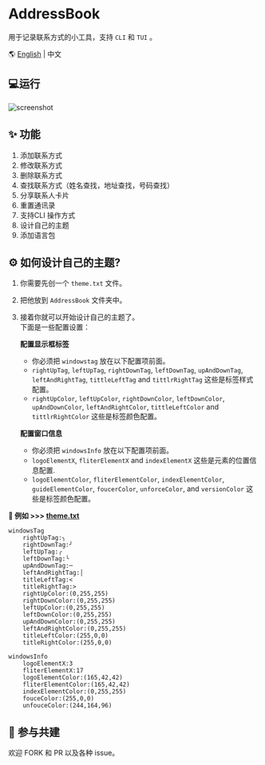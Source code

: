# AddressBook

用于记录联系方式的小工具，支持 ``CLI`` 和 ``TUI`` 。  


🌎 [English](README.md) | 中文

## 💻运行
![screenshot](https://link.jscdn.cn/1drv/aHR0cHM6Ly8xZHJ2Lm1zL3UvcyFBdDZScWFPaURhNk5rRnQ1QllMVzZmbUpuME8t.gif)

## ✨ 功能

1. 添加联系方式
2. 修改联系方式
3. 删除联系方式
4. 查找联系方式（姓名查找，地址查找，号码查找）
5. 分享联系人卡片
6. 重置通讯录
7. 支持CLI 操作方式
8. 设计自己的主题
9. 添加语言包

## ⚙️ 如何设计自己的主题?

1. 你需要先创一个 ``theme.txt`` 文件。
2. 把他放到 ``AddressBook`` 文件夹中。
3. 接着你就可以开始设计自己的主题了。  
   下面是一些配置设置：  

   **配置显示框标签**
   - 你必须把 ``windowstag`` 放在以下配置项前面。
   - ``rightUpTag``, ``leftUpTag``, ``rightDownTag``, ``leftDownTag``, ``upAndDownTag``, ``leftAndRightTag``, ``tittleLeftTag`` and ``tittlrRightTag`` 这些是标签样式配置。
   - ``rightUpColor``, ``leftUpColor``, ``rightDownColor``, ``leftDownColor``, ``upAndDownColor``, ``leftAndRightColor``, ``tittleLeftColor`` and ``tittlrRightColor`` 这些是标签颜色配置。  

   **配置窗口信息**
   - 你必须把 ``windowsInfo`` 放在以下配置项前面。
   - ``logoElementX``, ``fliterElementX`` and ``indexElementX`` 这些是元素的位置信息配置.
   - ``logoElementColor``, ``fliterElementColor``, ``indexElementColor``, ``guideElementColor``, ``foucerColor``, ``unforceColor``, and ``versionColor`` 这些是标签颜色配置。  

**📝 例如 >>> [theme.txt](theme.txt)**
```
windowsTag
    rightUpTag:╮
    rightDownTag:╯
    leftUpTag:╭
    leftDownTag:╰
    upAndDownTag:─
    leftAndRightTag:│
    titleLeftTag:<
    titleRightTag:>
    rightUpColor:(0,255,255)
    rightDownColor:(0,255,255)
    leftUpColor:(0,255,255)
    leftDownColor:(0,255,255)
    upAndDownColor:(0,255,255)
    leftAndRightColor:(0,255,255)
    titleLeftColor:(255,0,0)
    titleRightColor:(255,0,0)

windowsInfo
    logoElementX:3
    fliterElementX:17
    logoElementColor:(165,42,42)
    fliterElementColor:(165,42,42)
    indexElementColor:(0,255,255)
    fouceColor:(255,0,0)
    unfouceColor:(244,164,96)

```
## 🤝 参与共建
欢迎 FORK 和 PR 以及各种 issue。